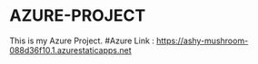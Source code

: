 # AZURE-PROJECT
This is my Azure Project.
#Azure Link : https://ashy-mushroom-088d36f10.1.azurestaticapps.net
